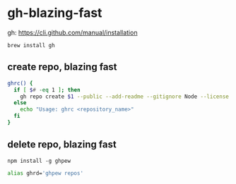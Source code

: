 # gh-blazing-fast

gh: https://cli.github.com/manual/installation

```shell
brew install gh
```

## create repo, blazing fast

```zsh
ghrc() {
  if [ $# -eq 1 ]; then
    gh repo create $1 --public --add-readme --gitignore Node --license MIT -c
  else
    echo "Usage: ghrc <repository_name>"
  fi
}
```

## delete repo, blazing fast

```shell
npm install -g ghpew
```

```zsh
alias ghrd='ghpew repos'
```
